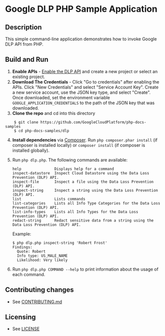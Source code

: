 # Google DLP PHP Sample Application

## Description

This simple command-line application demonstrates how to invoke Google
DLP API from PHP.

## Build and Run
1.  **Enable APIs** - [Enable the DLP API](
    https://console.cloud.google.com/flows/enableapi?apiid=dlp.googleapis.com)
    and create a new project or select an existing project.
2.  **Download The Credentials** - Click "Go to credentials" after enabling the APIs. Click
    "New Credentials"
    and select "Service Account Key". Create a new service account, use the JSON key type, and
    select "Create". Once downloaded, set the environment variable `GOOGLE_APPLICATION_CREDENTIALS`
    to the path of the JSON key that was downloaded.
3.  **Clone the repo** and cd into this directory
```
    $ git clone https://github.com/GoogleCloudPlatform/php-docs-samples
    $ cd php-docs-samples/dlp
```
4.  **Install dependencies** via [Composer](http://getcomposer.org/doc/00-intro.md).
    Run `php composer.phar install` (if composer is installed locally) or `composer install`
    (if composer is installed globally).
5.  Run `php dlp.php`. The following commands are available:

    ```
    help               Displays help for a command
    inspect-datastore  Inspect Cloud Datastore using the Data Loss Prevention (DLP) API.
    inspect-file       Inspect a file using the Data Loss Prevention (DLP) API.
    inspect-string     Inspect a string using the Data Loss Prevention (DLP) API.
    list               Lists commands
    list-categories    Lists all Info Type Categories for the Data Loss Prevention (DLP) API.
    list-info-types    Lists all Info Types for the Data Loss Prevention (DLP) API.
    redact-string      Redact sensitive data from a string using the Data Loss Prevention (DLP) API.
    ```

    Example:

    ```
    $ php dlp.php inspect-string 'Robert Frost'
    Findings:
      Quote: Robert
      Info type: US_MALE_NAME
      Likelihood: Very likely
    ```


6. Run `php dlp.php COMMAND --help` to print information about the usage of each command.

## Contributing changes

* See [CONTRIBUTING.md](../../CONTRIBUTING.md)

## Licensing

* See [LICENSE](../../LICENSE)
